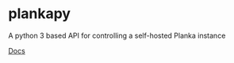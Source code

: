 # plankapy
A python 3 based API for controlling a self-hosted Planka instance

[Docs](https://hwelch-fle.github.io/plankapy/plankapy.html)
